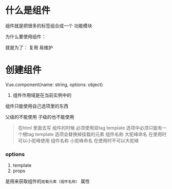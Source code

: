 # 什么是组件

组件就是把很多的标签组合成一个 功能模块

为什么要使用组件：

就是为了： 复用 易维护


# 创建组件

Vue.component(name: string, options: object)


1. 组件作用域是在当前实例中的

组件只能使用自己选项里的东西

父级的不能使用 子级的也不能使用


> 在html 里面去写 组件的时候 必须使用双tag
> template 选项中必须只能有一个根tag
> template 选项会替换掉挂载的元素
> 组件名称 大驼峰命名 在使用时可以小驼峰使用
> 组件名称 小驼峰命名 在使用时不可以大驼峰


### options

1. template
2. props

是用来获取组件的`挂载元素（组件名称）` 属性


